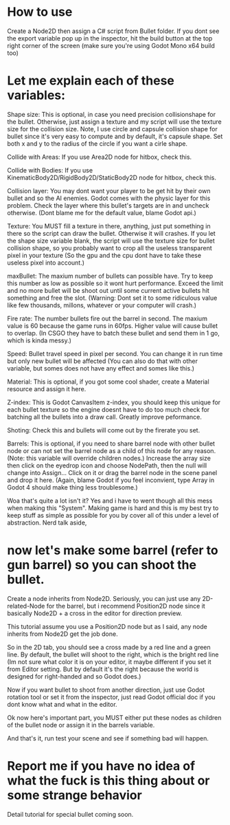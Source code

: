 # How to use

Create a Node2D then assign a C# script from Bullet folder. If you dont see the export variable pop up in the inspector, hit the build button at the top right corner of the screen (make sure you're using Godot Mono x64 build too)

# Let me explain each of these variables:

Shape size: This is optional, in case you need precision collisionshape for the bullet. Otherwise, just assign a texture and my script will use the texture size for the collision size. Note, I use circle and capsule collision shape for bullet since it's very easy to compute and by default, it's capsule shape. Set both x and y to the radius of the circle if you want a cirle shape.

Collide with Areas: If you use Area2D node for hitbox, check this.

Collide with Bodies: If you use KinematicBody2D/RigidBody2D/StaticBody2D node for hitbox, check this.

Collision layer: You may dont want your player to be get hit by their own bullet and so the AI enemies. Godot comes with the physic layer for this problem. Check the layer where this bullet's targets are in and uncheck otherwise. (Dont blame me for the default value, blame Godot api.)

Texture: You MUST fill a texture in there, anything, just put something in there so the script can draw the bullet. Otherwise it will crashes. If you let the shape size variable blank, the script will use the texture size for bullet collision shape, so you probably want to crop all the useless transparent pixel in your texture (So the gpu and the cpu dont have to take these useless pixel into account.)

maxBullet: The maxium number of bullets can possible have. Try to keep this number as low as possible so it wont hurt performance. Exceed the limit and no more bullet will be shoot out until some current active bullets hit something and free the slot. (Warning: Dont set it to some ridiculous value like few thousands, millons, whatever or your computer will crash.)

Fire rate: The number bullets fire out the barrel in second. The maxium value is 60 because the game runs in 60fps. Higher value will cause bullet to overlap. (In CSGO they have to batch these bullet and send them in 1 go, which is kinda messy.)

Speed: Bullet travel speed in pixel per second. You can change it in run time but only new bullet will be affected (You can also do that with other variable, but somes does not have any effect and somes like this.)

Material: This is optional, if you got some cool shader, create a Material resource and assign it here.

Z-index: This is Godot CanvasItem z-index, you should keep this unique for each bullet texture so the engine doesnt have to do too much check for batching all the bullets into a draw call. Greatly improve peformance.

Shoting: Check this and bullets will come out by the firerate you set.

Barrels: This is optional, if you need to share barrel node with other bullet node or can not set the barrel node as a child of this node for any reason. (Note: this variable will override children nodes.) Increase the array size then click on the eyedrop icon and choose NodePath, then the null will change into Assign... Click on it or drag the barrel node in the scene panel and drop it here. (Again, blame Godot if you feel inconvient, type Array in Godot 4 should make thing less troublesome.)

Woa that's quite a lot isn't it? Yes and i have to went though all this mess when making this "System". Making game is hard and this is my best try to keep stuff as simple as possible for you by cover all of this under a level of abstraction. Nerd talk aside, 

# now let's make some barrel (refer to gun barrel) so you can shoot the bullet.

Create a node inherits from Node2D. Seriously, you can just use any 2D-related-Node for the barrel, but i recommend Position2D node since it basically Node2D + a cross in the editor for direction preview.

This tutorial assume you use a Position2D node but as I said, any node inherits from Node2D get the job done.

So in the 2D tab, you should see a cross made by a red line and a green line. By default, the bullet will shoot to the right, which is the bright red line (Im not sure what color it is on your editor, it maybe different if you set it from Editor setting. But by default it's the right because the world is designed for right-handed and so Godot does.)

Now if you want bullet to shoot from another direction, just use Godot rotation tool or set it from the inspector, just read Godot official doc if you dont know what and what in the editor.

Ok now here's important part, you MUST either put these nodes as children of the bullet node or assign it in the barrels variable.

And that's it, run test your scene and see if something bad will happen.

# Report me if you have no idea of what the fuck is this thing about or some strange behavior
Detail tutorial for special bullet coming soon.